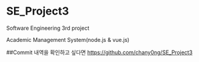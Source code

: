 # SE_Project3
Software Engineering 3rd project

Academic Management System(node.js & vue.js)


##Commit 내역을 확인하고 싶다면
https://github.com/chany0ng/SE_Project3
